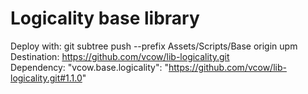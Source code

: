 # Logicality base library
Deploy with: git subtree push --prefix Assets/Scripts/Base origin upm  
Destination: https://github.com/vcow/lib-logicality.git  
Dependency: "vcow.base.logicality": "https://github.com/vcow/lib-logicality.git#1.1.0"  
